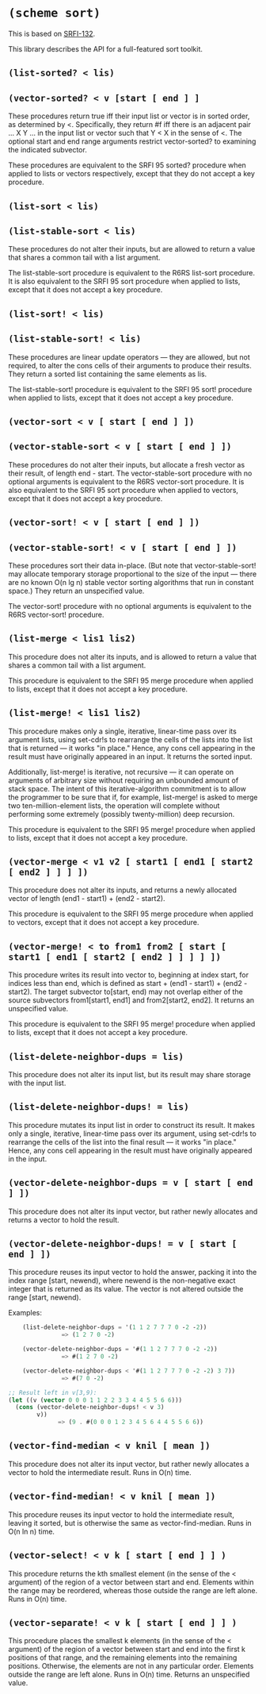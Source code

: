 # `(scheme sort)`

This is based on [SRFI-132](https://srfi.schemers.org/srfi-132/).

This library describes the API for a full-featured sort toolkit.

## `(list-sorted? < lis)`

## `(vector-sorted? < v [start [ end ] ]`

These procedures return true iff their input list or vector is in
sorted order, as determined by <. Specifically, they return #f iff
there is an adjacent pair ... X Y ... in the input list or vector such
that Y < X in the sense of <. The optional start and end range
arguments restrict vector-sorted? to examining the indicated
subvector.

These procedures are equivalent to the SRFI 95 sorted? procedure when
applied to lists or vectors respectively, except that they do not
accept a key procedure.

## `(list-sort < lis)`

## `(list-stable-sort < lis)`

These procedures do not alter their inputs, but are allowed to return
a value that shares a common tail with a list argument.

The list-stable-sort procedure is equivalent to the R6RS list-sort
procedure. It is also equivalent to the SRFI 95 sort procedure when
applied to lists, except that it does not accept a key procedure.

## `(list-sort! < lis)`

## `(list-stable-sort! < lis)`

These procedures are linear update operators — they are allowed, but
not required, to alter the cons cells of their arguments to produce
their results. They return a sorted list containing the same elements
as lis.

The list-stable-sort! procedure is equivalent to the SRFI 95 sort!
procedure when applied to lists, except that it does not accept a key
procedure.

## `(vector-sort < v [ start [ end ] ])`

## `(vector-stable-sort < v [ start [ end ] ])`

These procedures do not alter their inputs, but allocate a fresh
vector as their result, of length end - start. The vector-stable-sort
procedure with no optional arguments is equivalent to the R6RS
vector-sort procedure. It is also equivalent to the SRFI 95 sort
procedure when applied to vectors, except that it does not accept a
key procedure.

## `(vector-sort! < v [ start [ end ] ])`

## `(vector-stable-sort! < v [ start [ end ] ])`

These procedures sort their data in-place. (But note that
vector-stable-sort! may allocate temporary storage proportional to the
size of the input — there are no known O(n lg n) stable vector sorting
algorithms that run in constant space.) They return an unspecified
value.

The vector-sort! procedure with no optional arguments is equivalent to
the R6RS vector-sort! procedure.

## `(list-merge < lis1 lis2)`

This procedure does not alter its inputs, and is allowed to return a
value that shares a common tail with a list argument.

This procedure is equivalent to the SRFI 95 merge procedure when
applied to lists, except that it does not accept a key procedure.

## `(list-merge! < lis1 lis2)`

This procedure makes only a single, iterative, linear-time pass over
its argument lists, using set-cdr!s to rearrange the cells of the
lists into the list that is returned — it works "in place." Hence, any
cons cell appearing in the result must have originally appeared in an
input. It returns the sorted input.

Additionally, list-merge! is iterative, not recursive — it can operate
on arguments of arbitrary size without requiring an unbounded amount
of stack space. The intent of this iterative-algorithm commitment is
to allow the programmer to be sure that if, for example, list-merge!
is asked to merge two ten-million-element lists, the operation will
complete without performing some extremely (possibly twenty-million)
deep recursion.

This procedure is equivalent to the SRFI 95 merge! procedure when
applied to lists, except that it does not accept a key procedure.

## `(vector-merge < v1 v2 [ start1 [ end1 [ start2 [ end2 ] ] ] ])`

This procedure does not alter its inputs, and returns a newly
allocated vector of length (end1 - start1) + (end2 - start2).

This procedure is equivalent to the SRFI 95 merge procedure when
applied to vectors, except that it does not accept a key procedure.

## `(vector-merge! < to from1 from2 [ start [ start1 [ end1 [ start2 [ end2 ] ] ] ] ])`

This procedure writes its result into vector to, beginning at index
start, for indices less than end, which is defined as start + (end1 -
start1) + (end2 - start2). The target subvector to[start, end) may not
overlap either of the source subvectors from1[start1, end1] and
from2[start2, end2]. It returns an unspecified value.

This procedure is equivalent to the SRFI 95 merge! procedure when
applied to lists, except that it does not accept a key procedure.

## `(list-delete-neighbor-dups = lis)`

This procedure does not alter its input list, but its result may share
storage with the input list.

## `(list-delete-neighbor-dups! = lis)`

This procedure mutates its input list in order to construct its
result. It makes only a single, iterative, linear-time pass over its
argument, using set-cdr!s to rearrange the cells of the list into the
final result — it works "in place." Hence, any cons cell appearing in
the result must have originally appeared in the input.

## `(vector-delete-neighbor-dups = v [ start [ end ] ])`

This procedure does not alter its input vector, but rather newly
allocates and returns a vector to hold the result.

## `(vector-delete-neighbor-dups! = v [ start [ end ] ])`

This procedure reuses its input vector to hold the answer, packing it
into the index range [start, newend), where newend is the non-negative
exact integer that is returned as its value. The vector is not altered
outside the range [start, newend).

Examples:

```scheme
	(list-delete-neighbor-dups = '(1 1 2 7 7 7 0 -2 -2))
               => (1 2 7 0 -2)

	(vector-delete-neighbor-dups = '#(1 1 2 7 7 7 0 -2 -2))
               => #(1 2 7 0 -2)

	(vector-delete-neighbor-dups < '#(1 1 2 7 7 7 0 -2 -2) 3 7))
               => #(7 0 -2)

;; Result left in v[3,9):
(let ((v (vector 0 0 0 1 1 2 2 3 3 4 4 5 5 6 6)))
  (cons (vector-delete-neighbor-dups! < v 3)
        v))
              => (9 . #(0 0 0 1 2 3 4 5 6 4 4 5 5 6 6))
```

## `(vector-find-median < v knil [ mean ])`

This procedure does not alter its input vector, but rather newly
allocates a vector to hold the intermediate result. Runs in O(n) time.

## `(vector-find-median! < v knil [ mean ])`

This procedure reuses its input vector to hold the intermediate
result, leaving it sorted, but is otherwise the same as
vector-find-median. Runs in O(n ln n) time.

## `(vector-select! < v k [ start [ end ] ] )`

This procedure returns the kth smallest element (in the sense of the <
argument) of the region of a vector between start and end. Elements
within the range may be reordered, whereas those outside the range are
left alone. Runs in O(n) time.

## `(vector-separate! < v k [ start [ end ] ] )`

This procedure places the smallest k elements (in the sense of the <
argument) of the region of a vector between start and end into the
first k positions of that range, and the remaining elements into the
remaining positions. Otherwise, the elements are not in any particular
order. Elements outside the range are left alone. Runs in O(n)
time. Returns an unspecified value.
